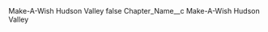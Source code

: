 <?xml version="1.0" encoding="UTF-8"?>
<CustomMetadata xmlns="http://soap.sforce.com/2006/04/metadata" xmlns:xsi="http://www.w3.org/2001/XMLSchema-instance" xmlns:xsd="http://www.w3.org/2001/XMLSchema">
    <label>Make-A-Wish Hudson Valley</label>
    <protected>false</protected>
    <values>
        <field>Chapter_Name__c</field>
        <value xsi:type="xsd:string">Make-A-Wish Hudson Valley</value>
    </values>
</CustomMetadata>
